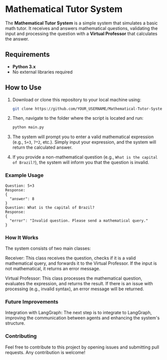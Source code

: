 # Mathematical Tutor System

The **Mathematical Tutor System** is a simple system that simulates a basic math tutor. It receives and answers mathematical questions, validating the input and processing the question with a **Virtual Professor** that calculates the answer.

## Requirements
- **Python 3.x**
- No external libraries required

## How to Use

1. Download or clone this repository to your local machine using:
    ```bash
    git clone https://github.com/YOUR_USERNAME/Mathematical-Tutor-System.git
    ```

2. Then, navigate to the folder where the script is located and run:
    ```bash
    python main.py
    ```

3. The system will prompt you to enter a valid mathematical expression (e.g., `5+3`, `7*2`, etc.). Simply input your expression, and the system will return the calculated answer.

4. If you provide a non-mathematical question (e.g., `What is the capital of Brazil?`), the system will inform you that the question is invalid.

### Example Usage

```plaintext
Question: 5+3
Response:
{
  "answer": 8
}
Question: What is the capital of Brazil?
Response:
{
  "error": "Invalid question. Please send a mathematical query."
}
```

### How It Works
The system consists of two main classes:

Receiver: This class receives the question, checks if it is a valid mathematical query, and forwards it to the Virtual Professor. If the input is not mathematical, it returns an error message.

Virtual Professor: This class processes the mathematical question, evaluates the expression, and returns the result. If there is an issue with processing (e.g., invalid syntax), an error message will be returned.

### Future Improvements
Integration with LangGraph: The next step is to integrate to LangGraph, improving the communication between agents and enhancing the system's structure.
### Contributing
Feel free to contribute to this project by opening issues and submitting pull requests. Any contribution is welcome!
